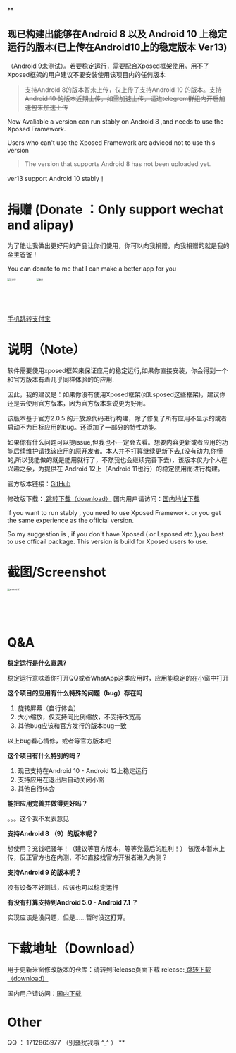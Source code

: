 **

## 现已构建出能够在Android 8 以及 Android 10 上稳定运行的版本(已上传在Android10上的稳定版本 Ver13)

（Android 9未测试）。若要稳定运行，需要配合Xposed框架使用。用不了Xposed框架的用户建议不要安装使用该项目内的任何版本

> 支持Android 8的版本暂未上传，仅上传了支持Android 10 的版本。~~支持Android 10 的版本近期上传，如需加速上传，请进telegrem群组内开启加速包来加速上传~~

Now Avaliable a version can run stably on Android 8 ,and needs to use the Xposed Framework.

Users who can't use the Xposed Framework are adviced not to use this version

> The version that supports Android 8 has not been uploaded yet.


ver13 support Android 10 stably！


# 捐赠 (Donate ：Only support wechat and alipay)

为了能让我做出更好用的产品让你们使用，你可以向我捐赠。向我捐赠的就是我的金主爸爸！

You can donate to me that I can make a better app for you

<img src="https://github.com/eswd04/freeform_update/blob/main/eswd_alipay.jpg?raw=true" alt="支付宝" style="max-width: 30%; zoom: 33%;" width="200px"/><img src="https://github.com/eswd04/freeform_update/blob/main/eswd_mm.png?raw=true" alt="微信" style="max-width: 30%; zoom: 33%;" width="200px"/>


<a href="https://qr.alipay.com/fkx16389aa8c5ayxrqbetbd">手机跳转支付宝</a>

# 说明（Note）

软件需要使用xposed框架来保证应用的稳定运行,如果你直接安装，你会得到一个和官方版本有着几乎同样体验的的应用.

因此，我的建议是：如果你没有使用Xposed框架(如Lsposed这些框架)，建议你还是去使用官方版本，因为官方版本来说更为好用。

该版本基于官方2.0.5 的开放源代码进行构建，除了修复了所有应用不显示的或者启动不为目标应用的bug。还添加了一部分的特性功能。

如果你有什么问题可以提issue,但我也不一定会去看。想要内容更新或者应用的功能后续维护请找该应用的原开发者。本人并不打算继续更新下去,(没有动力,你懂的,所以我能做的就是能用就行了，不然我也会继续完善下去)，该版本仅为个人在兴趣之余，为提供在 Android 12上（Android 11也行）的稳定使用而进行构建。 

官方版本链接：[GitHub](https://github.com/sunshine0523/Mi-FreeForm)

修改版下载：<a href="https://github.com/eswd04/freeform_update/releases"> 跳转下载（download）</a>
国内用户请访问：<a href="https://eswd.lanzouj.com/b0rijuti">国内地址下载</a>

if you want to run stably , you need to use Xposed Framework.
or you get the same experience as the official version.

So my suggestion is , if you don't have Xposed ( or Lsposed etc ),you best to use officail package.
This version is build for Xposed users to use. 


# 截图/Screenshot
<img src="https://github.com/eswd04/freeform_update/blob/main/Screenshot_20220619_151608.png?raw=true" alt="android 8.1" style="max-width: 30%; zoom: 33%;" width="200px"/>



# Q&A

**稳定运行是什么意思?**

稳定运行意味着你打开QQ或者WhatApp这类应用时，应用能稳定的在小窗中打开


**这个项目的应用有什么特殊的问题（bug）存在吗**

1. 旋转屏幕（自行体会）
2. 大小缩放，仅支持同比例缩放，不支持改宽高
3. 其他bug应该和官方发行的版本bug一致

以上bug看心情修，或者等官方版本吧



**这个项目有什么特别的吗？**

1. 现已支持在Android 10 - Android 12上稳定运行
2. 支持应用在退出后自动关闭小窗
3. 其他自行体会

**能把应用完善并做得更好吗？**

。。。这个我不发表意见

**支持Android 8 （9）的版本呢？**

想使用？充钱吧骚年！（建议等官方版本，等等党最后的胜利！）
该版本暂未上传，反正官方也在内测，不如直接找官方开发者进入内测？

**支持Android 9 的版本呢？**

没有设备不好测试，应该也可以稳定运行

**有没有打算支持到Android 5.0 - Android 7.1 ？**

实现应该是没问题，但是......暂时没这打算。


# 下载地址（Download）

用于更新米窗修改版本的仓库：请转到Release页面下载
release:<a href="https://github.com/eswd04/freeform_update/releases"> 跳转下载（download）</a>

国内用户请访问：<a href="https://eswd.lanzouj.com/b0rijuti">国内下载</a>

# Other

QQ ： 1712865977 （别骚扰我哦 ^_^ ）
**
